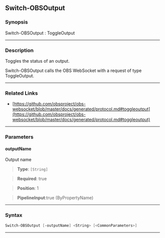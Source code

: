 Switch-OBSOutput
----------------
### Synopsis
Switch-OBSOutput : ToggleOutput

---
### Description

Toggles the status of an output.


Switch-OBSOutput calls the OBS WebSocket with a request of type ToggleOutput.

---
### Related Links
* [https://github.com/obsproject/obs-websocket/blob/master/docs/generated/protocol.md#toggleoutput](https://github.com/obsproject/obs-websocket/blob/master/docs/generated/protocol.md#toggleoutput)



---
### Parameters
#### **outputName**

Output name



> **Type**: ```[String]```

> **Required**: true

> **Position**: 1

> **PipelineInput**:true (ByPropertyName)



---
### Syntax
```PowerShell
Switch-OBSOutput [-outputName] <String> [<CommonParameters>]
```
---
